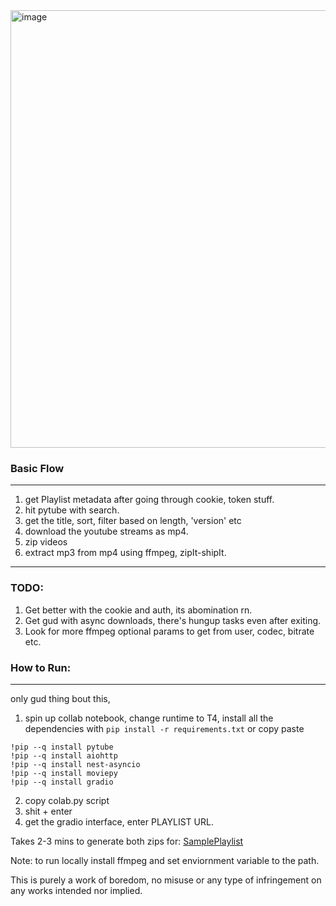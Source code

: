 <img width="700" alt="image" src="https://github.com/user-attachments/assets/1d3e62e3-622b-4b35-a52b-ea1720719fa7">

### Basic Flow
---
  1. get Playlist metadata after going through cookie, token stuff.
  2. hit pytube with search.
  3. get the title, sort, filter based on length, 'version' etc
  4. download the youtube streams as mp4.
  5. zip videos
  6. extract mp3 from mp4 using ffmpeg, zipIt-shipIt.
----
### TODO:
  1. Get better with the cookie and auth, its abomination rn.
  2. Get gud with async downloads, there's hungup tasks even after exiting.
  3. Look for more ffmpeg optional params to get from user, codec, bitrate etc.

### How to Run:
----
only gud thing bout this,
1. spin up collab notebook, change runtime to T4, install all the dependencies with
  `pip install -r requirements.txt`  or 
copy paste
```
!pip --q install pytube
!pip --q install aiohttp
!pip --q install nest-asyncio
!pip --q install moviepy
!pip --q install gradio
```
2. copy colab.py script
3. shit + enter
4. get the gradio interface, enter PLAYLIST URL.

Takes 2-3 mins to generate both zips for: [SamplePlaylist](https://open.spotify.com/playlist/4HC6d7aRLc34knclyf1aXx?si=abc3b81457be4523)

Note: to run locally install ffmpeg and set enviornment variable to the path.

This is purely a work of boredom, no misuse or any type of infringement on any works intended nor implied.
